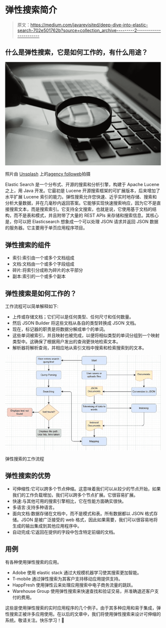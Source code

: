# 弹性搜索简介

> 原文：<https://medium.com/javarevisited/deep-dive-into-elastic-search-702e501762b?source=collection_archive---------2----------------------->

## 什么是弹性搜索，它是如何工作的，有什么用途？

![](img/38ceb38c5357f6acd3248bd895074755.png)

照片由 [Unsplash](https://unsplash.com) 上的[agency followeb](https://unsplash.com/@olloweb)拍摄

Elastic Search 是一个分布式、开源的搜索和分析引擎，构建于 Apache Lucene 之上，用 Java 开发。它最初是 Lucene 开源搜索框架的可扩展版本，后来增加了水平扩展 Lucene 索引的能力。弹性搜索允许您快速、近乎实时地存储、搜索和分析大量数据，并在几毫秒内返回答案。它能够实现快速搜索响应，因为它不是直接搜索文本，而是搜索索引。它支持全文搜索，也就是说，它使用基于文档的结构，而不是表和模式，并且附带了大量的 REST APIs 来存储和搜索信息。其核心是，你可以把 Elasticsearch 想象成一个可以处理 JSON 请求并返回 JSON 数据的服务器。它主要用于单页应用程序项目。

## 弹性搜索的组件

*   索引:索引由一个或多个文档组成
*   文档:文档由一个或多个字段组成
*   碎片:将索引分成称为碎片的水平部分
*   副本:索引的一个或多个副本

## 弹性搜索是如何工作的？

工作流程可以简单解释如下:

*   上传或存储文档；它们可以是任何类型、任何尺寸和任何数量。
*   然后 JSON Builder 将这些文档从各自的类型转换成 JSON 文档。
*   现在，标记器的职责是将数据分解成单个的单词。
*   这些单词被索引，并且映射也被完成，以便将相似类型的单词分组到一个映射类型中。这确保了根据用户发出的查询更快地检索文本。
*   解析器将解析查询，并相应地从索引文档中搜索和检索搜索到的文本。

![](img/2ba10b07e3d847cff925b3cd891ca43c.png)

弹性搜索的工作流程

## 弹性搜索的优势

*   可伸缩性:它可以跨多个节点伸缩。这意味着我们可以从较少的节点开始，如果我们的工作负载增加，我们可以跨多个节点扩展。它很容易扩展。
*   快速:与其他可用的搜索引擎相比，它在性能方面确实很快。
*   多语言:支持多种语言。
*   面向文档:数据存储在文档中，而不是模式和表。所有数据都以 JSON 格式存储。JSON 是被广泛接受的 web 格式，因此如果需要，我们可以很容易地将生成的输出集成到其他应用程序中。
*   自动完成:它返回在提供的字段中包含特定前缀的文档。

## 用例

有各种使用弹性搜索的应用。

*   Adobe 使用 elastic stack 通过大规模机器学习使其搜索更加智能。
*   T-mobile 通过弹性搜索为其客户支持移动应用提供支持。
*   HappFresh 使用弹性云来处理应用搜索中电子商务流量的跳跃。
*   Warehouse Group 使用弹性搜索来快速查找和验证交易，并准确退还客户支付的费用。

这些是使用弹性搜索的实时应用程序的几个例子。由于其多种应用和易于集成，弹性搜索正被许多应用使用。在以后的文章中，我们将使用弹性搜索来设计可伸缩的系统。敬请关注。快乐学习！🎃
